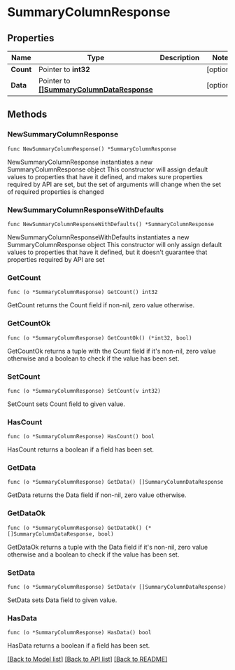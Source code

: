 # SummaryColumnResponse

## Properties

Name | Type | Description | Notes
------------ | ------------- | ------------- | -------------
**Count** | Pointer to **int32** |  | [optional] 
**Data** | Pointer to [**[]SummaryColumnDataResponse**](SummaryColumnDataResponse.md) |  | [optional] 

## Methods

### NewSummaryColumnResponse

`func NewSummaryColumnResponse() *SummaryColumnResponse`

NewSummaryColumnResponse instantiates a new SummaryColumnResponse object
This constructor will assign default values to properties that have it defined,
and makes sure properties required by API are set, but the set of arguments
will change when the set of required properties is changed

### NewSummaryColumnResponseWithDefaults

`func NewSummaryColumnResponseWithDefaults() *SummaryColumnResponse`

NewSummaryColumnResponseWithDefaults instantiates a new SummaryColumnResponse object
This constructor will only assign default values to properties that have it defined,
but it doesn't guarantee that properties required by API are set

### GetCount

`func (o *SummaryColumnResponse) GetCount() int32`

GetCount returns the Count field if non-nil, zero value otherwise.

### GetCountOk

`func (o *SummaryColumnResponse) GetCountOk() (*int32, bool)`

GetCountOk returns a tuple with the Count field if it's non-nil, zero value otherwise
and a boolean to check if the value has been set.

### SetCount

`func (o *SummaryColumnResponse) SetCount(v int32)`

SetCount sets Count field to given value.

### HasCount

`func (o *SummaryColumnResponse) HasCount() bool`

HasCount returns a boolean if a field has been set.

### GetData

`func (o *SummaryColumnResponse) GetData() []SummaryColumnDataResponse`

GetData returns the Data field if non-nil, zero value otherwise.

### GetDataOk

`func (o *SummaryColumnResponse) GetDataOk() (*[]SummaryColumnDataResponse, bool)`

GetDataOk returns a tuple with the Data field if it's non-nil, zero value otherwise
and a boolean to check if the value has been set.

### SetData

`func (o *SummaryColumnResponse) SetData(v []SummaryColumnDataResponse)`

SetData sets Data field to given value.

### HasData

`func (o *SummaryColumnResponse) HasData() bool`

HasData returns a boolean if a field has been set.


[[Back to Model list]](../README.md#documentation-for-models) [[Back to API list]](../README.md#documentation-for-api-endpoints) [[Back to README]](../README.md)


